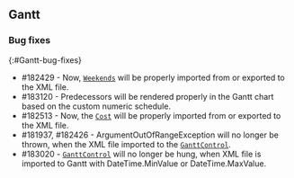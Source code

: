 ## Gantt
                
### Bug fixes
{:#Gantt-bug-fixes}

* \#182429  - Now, [`Weekends`](https://help.syncfusion.com/cr/cref_files/wpf/Syncfusion.Gantt.Wpf~Syncfusion.Windows.Controls.Gantt.GanttControl~Weekends.html) will be properly imported from or exported to the XML file.
* \#183120 -  Predecessors will be rendered properly in the Gantt chart based on the custom numeric schedule.
* \#182513  - Now, the [`Cost`](https://help.syncfusion.com/cr/cref_files/wpf/Syncfusion.Gantt.Wpf~Syncfusion.Windows.Controls.Gantt.TaskDetails~Cost.html) will be properly imported from or exported to the XML file.
* \#181937, #182426 - ArgumentOutOfRangeException will no longer be thrown, when the XML file imported to the [`GanttControl`](https://help.syncfusion.com/cr/cref_files/wpf/Syncfusion.Gantt.Wpf~Syncfusion.Windows.Controls.Gantt.GanttControl.html).
* \#183020 - [`GanttControl`](https://help.syncfusion.com/cr/cref_files/wpf/Syncfusion.Gantt.Wpf~Syncfusion.Windows.Controls.Gantt.GanttControl.html) will no longer be hung, when XML file is imported to Gantt with DateTime.MinValue or DateTime.MaxValue.
 


